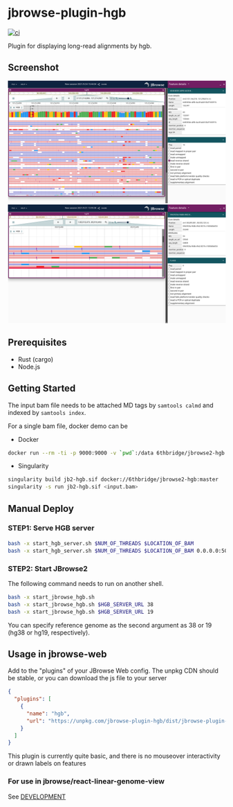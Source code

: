 # jbrowse-plugin-hgb　

[![ci](https://github.com/6br/jbrowse-plugin-hgb/actions/workflows/ci.yml/badge.svg)](https://github.com/6br/jbrowse-plugin-hgb/actions/workflows/ci.yml)

Plugin for displaying long-read alignments by hgb.

## Screenshot

![](img/1.png)
![](img/2.png)

## Prerequisites

* Rust (cargo)
* Node.js

## Getting Started

The input bam file needs to be attached MD tags by `samtools calmd` and indexed by `samtools index`.

For a single bam file, docker demo can be 

* Docker

```bash
docker run --rm -ti -p 9000:9000 -v `pwd`:/data 6thbridge/jbrowse2-hgb:master /data/<input.bam>
```

* Singularity

```bash
singularity build jb2-hgb.sif docker://6thbridge/jbrowse2-hgb:master
singularity -s run jb2-hgb.sif <input.bam>
```

## Manual Deploy

### STEP1: Serve HGB server

```bash
bash -x start_hgb_server.sh $NUM_OF_THREADS $LOCATION_OF_BAM
bash -x start_hgb_server.sh $NUM_OF_THREADS $LOCATION_OF_BAM 0.0.0.0:5000
```

### STEP2: Start JBrowse2

The following command needs to run on another shell.

```bash
bash -x start_jbrowse_hgb.sh 
bash -x start_jbrowse_hgb.sh $HGB_SERVER_URL 38
bash -x start_jbrowse_hgb.sh $HGB_SERVER_URL 19
```

You can specify reference genome as the second argument as 38 or 19 (hg38 or hg19, respectively).

## Usage in jbrowse-web

Add to the "plugins" of your JBrowse Web config. The unpkg CDN should be stable, or you can download the js file to your server

```json
{
  "plugins": [
    {
      "name": "hgb",
      "url": "https://unpkg.com/jbrowse-plugin-hgb/dist/jbrowse-plugin-hgb.umd.production.min.js"
    }
  ]
}
```

This plugin is currently quite basic, and there is no mouseover interactivity or drawn labels on features

### For use in jbrowse/react-linear-genome-view

See [DEVELOPMENT](DEVELOPMENT.md)

